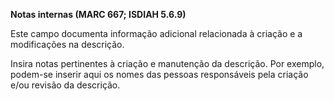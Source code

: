 **Notas internas  (MARC 667; ISDIAH 5.6.9)**

Este campo documenta informação adicional relacionada à criação e a modificações na descrição.

Insira notas pertinentes à criação e manutenção da descrição. Por exemplo, podem-se inserir aqui os nomes das pessoas responsáveis pela criação e/ou revisão da descrição.